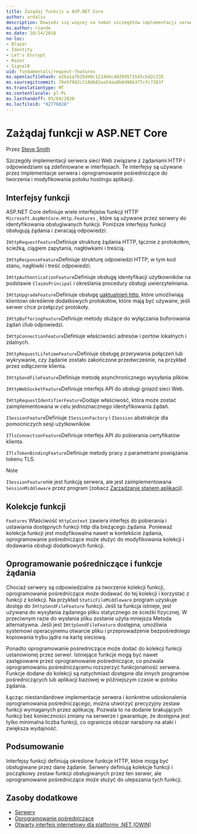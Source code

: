 ```yaml
---
title: Zażądaj funkcji w ASP.NET Core
author: ardalis
description: Dowiedz się więcej na temat szczegółów implementacji serwera sieci Web związanych z żądaniami HTTP i odpowiedziami, które są zdefiniowane w interfejsach dla ASP.NET Core.
ms.author: riande
ms.date: 10/14/2016
no-loc:
- Blazor
- Identity
- Let's Encrypt
- Razor
- SignalR
uid: fundamentals/request-features
ms.openlocfilehash: e26a1a7b35d40c1214bbc40269571545cbd2c235
ms.sourcegitcommit: 70e5f982c218db82aa54aa8b8d96b377cfc7283f
ms.translationtype: MT
ms.contentlocale: pl-PL
ms.lasthandoff: 05/04/2020
ms.locfileid: "82776028"
---
```

# <a name="request-features-in-aspnet-core"></a>Zażądaj funkcji w ASP.NET Core

Przez [Steve Smith](https://ardalis.com/)

Szczegóły implementacji serwera sieci Web związane z żądaniami HTTP i odpowiedziami są zdefiniowane w interfejsach. Te interfejsy są używane przez implementacje serwera i oprogramowanie pośredniczące do tworzenia i modyfikowania potoku hostingu aplikacji.

## <a name="feature-interfaces"></a>Interfejsy funkcji

ASP.NET Core definiuje wiele interfejsów funkcji HTTP `Microsoft.AspNetCore.Http.Features` , które są używane przez serwery do identyfikowania obsługiwanych funkcji. Poniższe interfejsy funkcji obsługują żądania i zwracają odpowiedzi:

`IHttpRequestFeature`Definiuje strukturę żądania HTTP, łącznie z protokołem, ścieżką, ciągiem zapytania, nagłówkami i treścią.

`IHttpResponseFeature`Definiuje strukturę odpowiedzi HTTP, w tym kod stanu, nagłówki i treść odpowiedzi.

`IHttpAuthenticationFeature`Definiuje obsługę identyfikacji użytkowników na podstawie `ClaimsPrincipal` i określania procedury obsługi uwierzytelniania.

`IHttpUpgradeFeature`Definiuje obsługę [uaktualnień http](https://tools.ietf.org/html/rfc2616.html#section-14.42), które umożliwiają klientowi określenie dodatkowych protokołów, które mają być używane, jeśli serwer chce przełączyć protokoły.

`IHttpBufferingFeature`Definiuje metody służące do wyłączania buforowania żądań i/lub odpowiedzi.

`IHttpConnectionFeature`Definiuje właściwości adresów i portów lokalnych i zdalnych.

`IHttpRequestLifetimeFeature`Definiuje obsługę przerywania połączeń lub wykrywanie, czy żądanie zostało zakończone przedwcześnie, na przykład przez odłączenie klienta.

`IHttpSendFileFeature`Definiuje metodę asynchronicznego wysyłania plików.

`IHttpWebSocketFeature`Definiuje interfejs API do obsługi gniazd sieci Web.

`IHttpRequestIdentifierFeature`Dodaje właściwość, która może zostać zaimplementowana w celu jednoznacznego identyfikowania żądań.

`ISessionFeature`Definiuje `ISessionFactory` i `ISession` abstrakcje dla pomocniczych sesji użytkowników.

`ITlsConnectionFeature`Definiuje interfejs API do pobierania certyfikatów klienta.

`ITlsTokenBindingFeature`Definiuje metody pracy z parametrami powiązania tokenu TLS.

> [!NOTE]
> `ISessionFeature`nie jest funkcją serwera, ale jest zaimplementowana `SessionMiddleware` przez program (zobacz [Zarządzanie stanem aplikacji](app-state.md)).

## <a name="feature-collections"></a>Kolekcje funkcji

`Features` Właściwość `HttpContext` zawiera interfejs do pobierania i ustawiania dostępnych funkcji http dla bieżącego żądania. Ponieważ kolekcja funkcji jest modyfikowalna nawet w kontekście żądania, oprogramowanie pośredniczące może służyć do modyfikowania kolekcji i dodawania obsługi dodatkowych funkcji.

## <a name="middleware-and-request-features"></a>Oprogramowanie pośredniczące i funkcje żądania

Chociaż serwery są odpowiedzialne za tworzenie kolekcji funkcji, oprogramowanie pośredniczące może dodawać do tej kolekcji i korzystać z funkcji z kolekcji. Na przykład `StaticFileMiddleware` program uzyskuje dostęp do `IHttpSendFileFeature` funkcji. Jeśli ta funkcja istnieje, jest używana do wysyłania żądanego pliku statycznego ze ścieżki fizycznej. W przeciwnym razie do wysłania pliku zostanie użyta mniejsza Metoda alternatywna. Jeśli jest `IHttpSendFileFeature` dostępna, umożliwia systemowi operacyjnemu otwarcie pliku i przeprowadzenie bezpośredniego kopiowania trybu jądra na kartę sieciową.

Ponadto oprogramowanie pośredniczące może dodać do kolekcji funkcji ustanowionej przez serwer. Istniejące funkcje mogą być nawet zastępowane przez oprogramowanie pośredniczące, co pozwala oprogramowaniu pośredniczącemu rozszerzyć funkcjonalność serwera. Funkcje dodane do kolekcji są natychmiast dostępne dla innych programów pośredniczących lub aplikacji bazowej w późniejszym czasie w potoku żądania.

Łącząc niestandardowe implementacje serwera i konkretne udoskonalenia oprogramowania pośredniczącego, można utworzyć precyzyjny zestaw funkcji wymaganych przez aplikację. Pozwala to na dodanie brakujących funkcji bez konieczności zmiany na serwerze i gwarantuje, że dostępna jest tylko minimalna liczba funkcji, co ogranicza obszar narażony na ataki i zwiększa wydajność.

## <a name="summary"></a>Podsumowanie

Interfejsy funkcji definiują określone funkcje HTTP, które mogą być obsługiwane przez dane żądanie. Serwery definiują kolekcje funkcji i początkowy zestaw funkcji obsługiwanych przez ten serwer, ale oprogramowanie pośredniczące może służyć do ulepszania tych funkcji.

## <a name="additional-resources"></a>Zasoby dodatkowe

* [Serwery](xref:fundamentals/servers/index)
* [Oprogramowanie pośredniczące](xref:fundamentals/middleware/index)
* [Otwarty interfejs internetowy dla platformy .NET (OWIN)](xref:fundamentals/owin)
